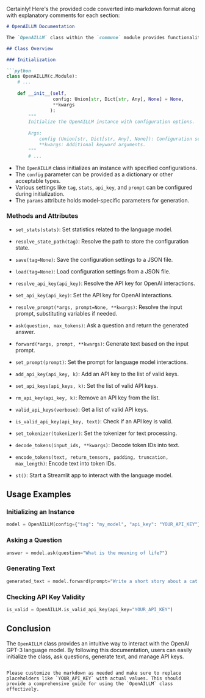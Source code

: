 Certainly! Here's the provided code converted into markdown format along with explanatory comments for each section:

```markdown
# OpenAILLM Documentation

The `OpenAILLM` class within the `commune` module provides functionalities for interacting with the OpenAI GPT-3 language model. This documentation breaks down the various methods and attributes of the class.

## Class Overview

### Initialization

```python
class OpenAILLM(c.Module):
    # ...
    
    def __init__(self, 
                 config: Union[str, Dict[str, Any], None] = None,
                 **kwargs
                ):
        """
        Initialize the OpenAILLM instance with configuration options.
        
        Args:
            config (Union[str, Dict[str, Any], None]): Configuration settings.
            **kwargs: Additional keyword arguments.
        """
        # ...
```

- The `OpenAILLM` class initializes an instance with specified configurations.
- The `config` parameter can be provided as a dictionary or other acceptable types.
- Various settings like `tag`, `stats`, `api_key`, and `prompt` can be configured during initialization.
- The `params` attribute holds model-specific parameters for generation.

### Methods and Attributes

- `set_stats(stats)`: Set statistics related to the language model.

- `resolve_state_path(tag)`: Resolve the path to store the configuration state.

- `save(tag=None)`: Save the configuration settings to a JSON file.

- `load(tag=None)`: Load configuration settings from a JSON file.

- `resolve_api_key(api_key)`: Resolve the API key for OpenAI interactions.

- `set_api_key(api_key)`: Set the API key for OpenAI interactions.

- `resolve_prompt(*args, prompt=None, **kwargs)`: Resolve the input prompt, substituting variables if needed.

- `ask(question, max_tokens)`: Ask a question and return the generated answer.

- `forward(*args, prompt, **kwargs)`: Generate text based on the input prompt.

- `set_prompt(prompt)`: Set the prompt for language model interactions.

- `add_api_key(api_key, k)`: Add an API key to the list of valid keys.

- `set_api_keys(api_keys, k)`: Set the list of valid API keys.

- `rm_api_key(api_key, k)`: Remove an API key from the list.

- `valid_api_keys(verbose)`: Get a list of valid API keys.

- `is_valid_api_key(api_key, text)`: Check if an API key is valid.

- `set_tokenizer(tokenizer)`: Set the tokenizer for text processing.

- `decode_tokens(input_ids, **kwargs)`: Decode token IDs into text.

- `encode_tokens(text, return_tensors, padding, truncation, max_length)`: Encode text into token IDs.

- `st()`: Start a Streamlit app to interact with the language model.

## Usage Examples

### Initializing an Instance

```python
model = OpenAILLM(config={"tag": "my_model", "api_key": "YOUR_API_KEY"})
```

### Asking a Question

```python
answer = model.ask(question="What is the meaning of life?")
```

### Generating Text

```python
generated_text = model.forward(prompt="Write a short story about a cat.")
```

### Checking API Key Validity

```python
is_valid = OpenAILLM.is_valid_api_key(api_key="YOUR_API_KEY")
```

## Conclusion

The `OpenAILLM` class provides an intuitive way to interact with the OpenAI GPT-3 language model. By following this documentation, users can easily initialize the class, ask questions, generate text, and manage API keys.
```

Please customize the markdown as needed and make sure to replace placeholders like `YOUR_API_KEY` with actual values. This should provide a comprehensive guide for using the `OpenAILLM` class effectively.